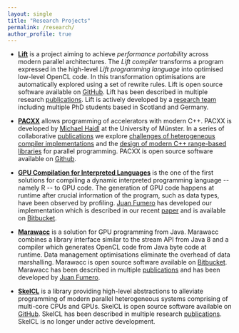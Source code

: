 ```yaml
---
layout: single
title: "Research Projects"
permalink: /research/
author_profile: true
---
```


- **[Lift](http://www.lift-project.org)** is a project aiming to achieve _performance portability_ across modern parallel architectures. The _Lift compiler_ transforms a program expressed in the high-level  _Lift programming language_ into optimised low-level OpenCL code. In this transformation optimisations are automatically explored using a set of rewrite rules.
  Lift is open source software available on [GitHub](https://github.com/lift-project/lift).
  Lift has been described in multiple research [publications](/publications-lift/).
  Lift is actively developed by a [research team](http://www.lift-project.org/index.html#team) including multiple PhD students based in Scotland and Germany.

- **[PACXX](http://pacxx.github.io/page/)** allows programming of accelerators with modern C++.
  PACXX is developed by [Michael Haidl](http://www.uni-muenster.de/PVS/en/mitarbeiter/haidl.shtml) at the University of Münster.
  In a series of collaborative [publications](/publications-by-project/#pacxx) we explore [challenges of heterogeneous compiler implementations](/publications/2016/GPGPU-2/) and the [design of modern C++ range-based libraries](/publications/2017/PMAM/) for parallel programming. PACXX is open source software available on [Github](https://github.com/pacxx/pacxx-llvm).

- **[GPU Compilation for Interpreted Languages](/publications/2017/VEE/)** is the one of the first solutions for compiling a dynamic interpreted programming language -- namely R -- to GPU code.
  The generation of GPU code happens at runtime after crucial information of the program, such as data types, have been observed by profiling.
  [Juan Fumero](http://homepages.inf.ed.ac.uk/s1369892/) has developed our implementation which is described in our recent [paper](/publications/2017/VEE/) and is available on [Bitbucket](https://bitbucket.org/juanfumero/fastr-gpu).

- **[Marawacc](/publications-by-project/#marawacc)** is a solution for GPU programming from Java.
  Marawacc combines a library interface similar to the stream API from Java 8 and a compiler which generates OpenCL code from Java byte code at runtime.
  Data management optimisations eliminate the overhead of data marshalling.
  Marawacc is open source software available on [Bitbucket](https://bitbucket.org/juanfumero/marawacc).
  Marawacc has been described in multiple [publications](/publications-by-project/#marawacc) and has been developed by [Juan Fumero](http://homepages.inf.ed.ac.uk/s1369892/).

- **[SkelCL](https://skelcl.github.io)** is a library providing high-level abstractions to alleviate programming of modern parallel heterogeneous systems comprising of multi-core CPUs and GPUs.
  SkelCL is open source software available on [GitHub](https://github.com/skelcl/skelcl).
  SkelCL has been described in multiple research [publications](/publications-skelcl/).
  SkelCL is no longer under active development.

